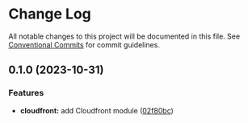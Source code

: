 # Change Log

All notable changes to this project will be documented in this file.
See [Conventional Commits](https://conventionalcommits.org) for commit guidelines.

## 0.1.0 (2023-10-31)


### Features

* **cloudfront:** add Cloudfront module ([02f80bc](https://github.com/finando/infrastructure-modules/commit/02f80bc99c1d471388040be60f7cd37aed6002c6))
